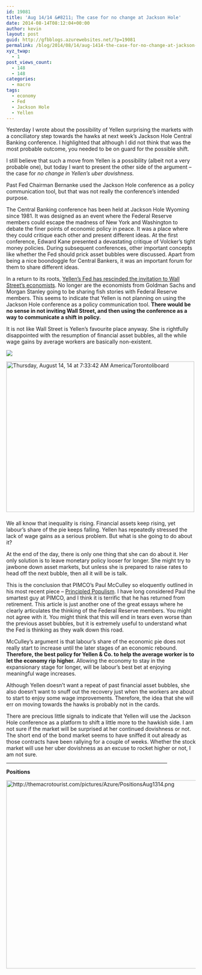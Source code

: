 ```yaml
---
id: 19081
title: 'Aug 14/14 &#8211; The case for no change at Jackson Hole'
date: 2014-08-14T08:12:04+00:00
author: kevin
layout: post
guid: http://gfbblogs.azurewebsites.net/?p=19081
permalink: /blog/2014/08/14/aug-1414-the-case-for-no-change-at-jackson-hole/
xyz_twap:
  - 1
post_views_count:
  - 148
  - 148
categories:
  - macro
tags:
  - economy
  - Fed
  - Jackson Hole
  - Yellen
---
```

Yesterday I wrote about the possibility of Yellen surprising the markets with a conciliatory step towards the hawks at next week&#8217;s Jackson Hole Central Banking conference. I highlighted that although I did not think that was the most probable outcome, you needed to be on guard for the possible shift. 

I still believe that such a move from Yellen is a possibility (albeit not a very probable one), but today I want to present the other side of the argument &#8211; the case for _no change in Yellen&#8217;s uber dovishness._

Past Fed Chairman Bernanke used the Jackson Hole conference as a policy communication tool, but that was not really the conference&#8217;s intended purpose. 

The Central Banking conference has been held at Jackson Hole Wyoming since 1981. It was designed as an event where the Federal Reserve members could escape the madness of New York and Washington to debate the finer points of economic policy in peace. It was a place where they could critique each other and present different ideas. At the first conference, Edward Kane presented a devastating critique of Volcker&#8217;s tight money policies. During subsequent conferences, other important concepts like whether the Fed should prick asset bubbles were discussed. Apart from being a nice boondoggle for Central Bankers, it was an important forum for them to share different ideas.

In a return to its roots, [Yellen&#8217;s Fed has rescinded the invitation to Wall Street&#8217;s economists](http://www.bloomberg.com/news/2014-07-22/wall-street-axed-from-guest-list-for-jackson-hole-fed-conference.html). No longer are the economists from Goldman Sachs and Morgan Stanley going to be sharing fish stories with Federal Reserve members. This seems to indicate that Yellen is not planning on using the Jackson Hole conference as a policy communication tool. **There would be no sense in not inviting Wall Street, and then using the conference as a way to communicate a shift in policy.** 

It is not like Wall Street is Yellen&#8217;s favourite place anyway. She is rightfully disappointed with the resumption of financial asset bubbles, all the while wage gains by average workers are basically non-existent.


  <img src="http://themacrotourist.com/pictures/Azure/greedAug1414.jpg"><img class="size-full wp-image-14271" style="padding-top: 1.0em;padding-bottom: 0.5em;" alt="Thursday, August 14, 14 at 7:33:42 AM America/Torontoliboard" src="http://themacrotourist.com/pictures/Azure/greedAug1414.jpg" width="500" height="400">

We all know that inequality is rising. Financial assets keep rising, yet labour&#8217;s share of the pie keeps falling. Yellen has repeatedly stressed the lack of wage gains as a serious problem. But what is she going to do about it?

At the end of the day, there is only one thing that she can do about it. Her only solution is to leave monetary policy looser for longer. She might try to jawbone down asset markets, but unless she is prepared to raise rates to head off the next bubble, then all it will be is talk.

This is the conclusion that PIMCO&#8217;s Paul McCulley so eloquently outlined in his most recent piece &#8211; [Principled Populism](https://canada.pimco.com/EN/Insights/Pages/Principled-Populism.aspx). I have long considered Paul the smartest guy at PIMCO, and I think it is terrific that he has returned from retirement. This article is just another one of the great essays where he clearly articulates the thinking of the Federal Reserve members. You might not agree with it. You might think that this will end in tears even worse than the previous asset bubbles, but it is extremely useful to understand what the Fed is thinking as they walk down this road. 

McCulley&#8217;s argument is that labour&#8217;s share of the economic pie does not really start to increase until the later stages of an economic rebound. **Therefore, the best policy for Yellen & Co. to help the average worker is to let the economy rip higher.** Allowing the economy to stay in the expansionary stage for longer, will be labour&#8217;s best bet at enjoying meaningful wage increases. 

Although Yellen doesn&#8217;t want a repeat of past financial asset bubbles, she also doesn&#8217;t want to snuff out the recovery just when the workers are about to start to enjoy some wage improvements. Therefore, the idea that she will err on moving towards the hawks is probably not in the cards.

There are precious little signals to indicate that Yellen will use the Jackson Hole conference as a platform to shift a little more to the hawkish side. I am not sure if the market will be surprised at her continued dovishness or not. The short end of the bond market seems to have sniffed it out already as those contracts have been rallying for a couple of weeks. Whether the stock market will use her uber dovishness as an excuse to rocket higher or not, I am not sure. 

<hr size="3" width="85%" />

**Positions**


  <img src="http://themacrotourist.com/pictures/Azure/PositionsAug1314.png" style="margin:30px atuo;display:block;" alt="http://themacrotourist.com/pictures/Azure/PositionsAug1314.png" width="600" height="500"></p>
